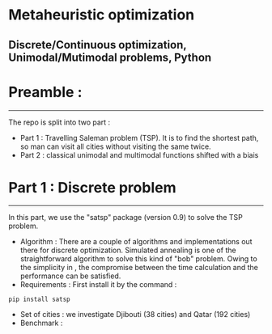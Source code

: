 # Metaheuristic optimization
Discrete/Continuous optimization, Unimodal/Mutimodal problems, Python 
---

# Preamble :
---

The repo is split into two part : 
- Part 1 : Travelling Saleman problem (TSP). It is to find the shortest path, so man can visit all cities without visiting the same twice.  
- Part 2 : classical unimodal and multimodal functions shifted with a biais  

# Part 1 : Discrete problem
---
In this part, we use the "satsp" package (version 0.9) to solve the TSP problem.

- Algorithm : 
There are a couple of algorithms and implementations out there for discrete optimization. Simulated annealing is one of the straightforward  algorithm to solve this kind of "bob" problem. Owing to the simplicity in , the compromise between the time calculation and the performance can be satisfied.    
- Requirements : First install it by the command :

```
pip install satsp
```
- Set of cities : we investigate Djibouti (38 cities) and Qatar (192 cities)
- Benchmark : 
